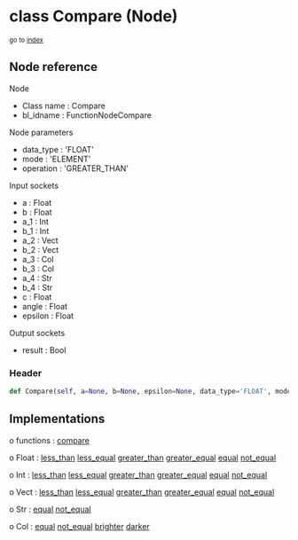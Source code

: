 # class Compare (Node)

<sub>go to [index](/docs/index.md)</sub>

## Node reference

Node
 - Class name : Compare
 - bl_idname : FunctionNodeCompare

Node parameters
 - data_type : 'FLOAT'
 - mode : 'ELEMENT'
 - operation : 'GREATER_THAN'

Input sockets
 - a : Float
 - b : Float
 - a_1 : Int
 - b_1 : Int
 - a_2 : Vect
 - b_2 : Vect
 - a_3 : Col
 - b_3 : Col
 - a_4 : Str
 - b_4 : Str
 - c : Float
 - angle : Float
 - epsilon : Float

Output sockets
 - result : Bool

### Header

``` python
def Compare(self, a=None, b=None, epsilon=None, data_type='FLOAT', mode='ELEMENT', operation='GREATER_THAN', node_label=None, node_color=None):
```

## Implementations

o functions : [compare](/docs/GeoNodes_classes/GLOBAL.md#compare)

o Float : [less_than](/docs/GeoNodes_classes/Float.md#less_than) [less_equal](/docs/GeoNodes_classes/Float.md#less_equal) [greater_than](/docs/GeoNodes_classes/Float.md#greater_than) [greater_equal](/docs/GeoNodes_classes/Float.md#greater_equal) [equal](/docs/GeoNodes_classes/Float.md#equal) [not_equal](/docs/GeoNodes_classes/Float.md#not_equal)

o Int : [less_than](/docs/GeoNodes_classes/Int.md#less_than) [less_equal](/docs/GeoNodes_classes/Int.md#less_equal) [greater_than](/docs/GeoNodes_classes/Int.md#greater_than) [greater_equal](/docs/GeoNodes_classes/Int.md#greater_equal) [equal](/docs/GeoNodes_classes/Int.md#equal) [not_equal](/docs/GeoNodes_classes/Int.md#not_equal)

o Vect : [less_than](/docs/GeoNodes_classes/Vect.md#less_than) [less_equal](/docs/GeoNodes_classes/Vect.md#less_equal) [greater_than](/docs/GeoNodes_classes/Vect.md#greater_than) [greater_equal](/docs/GeoNodes_classes/Vect.md#greater_equal) [equal](/docs/GeoNodes_classes/Vect.md#equal) [not_equal](/docs/GeoNodes_classes/Vect.md#not_equal)

o Str : [equal](/docs/GeoNodes_classes/Str.md#equal) [not_equal](/docs/GeoNodes_classes/Str.md#not_equal)

o Col : [equal](/docs/GeoNodes_classes/Col.md#equal) [not_equal](/docs/GeoNodes_classes/Col.md#not_equal) [brighter](/docs/GeoNodes_classes/Col.md#brighter) [darker](/docs/GeoNodes_classes/Col.md#darker)


